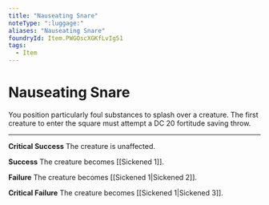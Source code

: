 ```yaml
---
title: "Nauseating Snare"
noteType: ":luggage:"
aliases: "Nauseating Snare"
foundryId: Item.PWGOscXGKfLvIg51
tags:
  - Item
---
```


# Nauseating Snare

You position particularly foul substances to splash over a creature. The first creature to enter the square must attempt a DC 20 fortitude saving throw.

* * *

**Critical Success** The creature is unaffected.

**Success** The creature becomes [[Sickened 1]].

**Failure** The creature becomes [[Sickened 1|Sickened 2]].

**Critical Failure** The creature becomes [[Sickened 1|Sickened 3]].
